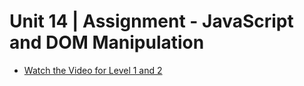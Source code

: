 # Unit 14 | Assignment - JavaScript and DOM Manipulation

* [Watch the Video for Level 1 and 2](https://youtu.be/WYG9FjNyEFs)
